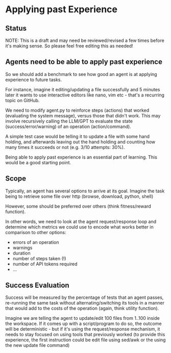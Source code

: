 # Applying past Experience

## Status
NOTE: This is a draft and may need be reviewed/revised a few times before it's making sense. So please feel free editing this as needed!

## Agents need to be able to apply past experience

So we should add a benchmark to see how good an agent is at applying experience to future tasks.

For instance, imagine it editing/updating a file successfully and 5 minutes later it wants to use interactive editors like nano, vim etc - that's a recurring topic on GitHub.

We need to modify agent.py to reinforce steps (actions) that worked (evaluating the system message), versus those that didn't work.
This may involve recursively calling the LLM/GPT to evaluate the state (success/error/warning) of an operation (action/command).

A simple test case would be telling it to update a file with some hand holding, and afterwards leaving out the hand holding and counting how many times it succeeds or not (e.g. 3/10 attempts: 30%).

Being able to apply past experience is an essential part of learning. This would be a good starting point.


## Scope

Typically, an agent has several options to arrive at its goal.
Imagine the task being to retrieve some file over http (browse, download, python, shell)


However, some should be preferred over others (think fitness/reward function).

In other words, we need to look at the agent request/response loop and determine which metrics we could use to encode what works better in comparison to other options:

- errors of an operation
- warnings
- duration
- number of steps taken (!)
- number of API tokens required
- ...


## Success Evaluation

Success will be measured by the percentage of tests that an agent passes, re-running the same task without alternating/switching its tools in a manner that would add to the costs of the operation (again, think utility function).

Imagine we are telling the agent to update/edit 100 files from 1..100 inside the workspace.
If it comes up with a script/program to do so, the outcome will be deterministic - but if it's using the request/response mechanism, it needs to stay focused on using tools that previously worked (to provide this experience, the first instruction could be edit file using sed/awk or the using the new update file command)


